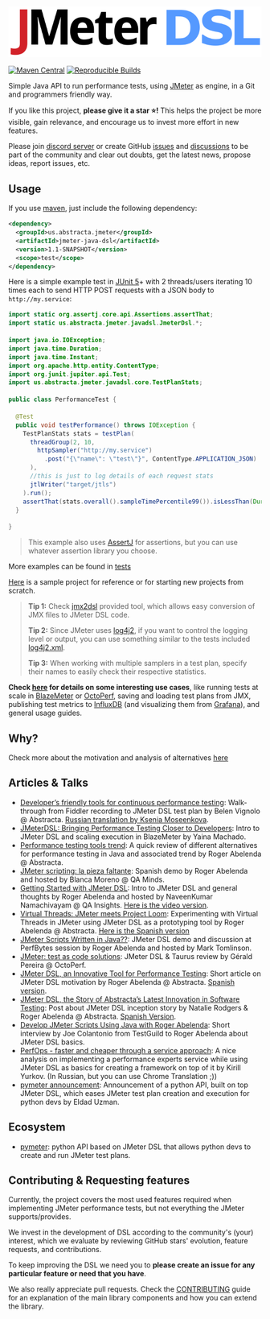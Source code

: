 ![logo](/docs/.vuepress/public/logo.svg)

[![Maven Central](https://img.shields.io/maven-central/v/us.abstracta.jmeter/jmeter-java-dsl.svg?label=Maven%20Central)](https://search.maven.org/artifact/us.abstracta.jmeter/jmeter-java-dsl)
[![Reproducible Builds](https://img.shields.io/badge/Reproducible_Builds-ok-green?labelColor=1e5b96)](https://github.com/jvm-repo-rebuild/reproducible-central/blob/master/content/us/abstracta/jmeter/jmeter-java-dsl/README.md)

Simple Java API to run performance tests, using [JMeter] as engine, in a Git and programmers friendly way.

If you like this project, **please give it a star :star:!** This helps the project be more visible, gain relevance, and encourage us to invest more effort in new features.

Please join [discord server](https://discord.gg/WNSn5hqmSd) or create GitHub [issues](https://github.com/abstracta/jmeter-java-dsl/issues) and [discussions](https://github.com/abstracta/jmeter-java-dsl/discussions) to be part of the community and clear out doubts, get the latest news, propose ideas, report issues, etc.

## Usage

If you use [maven](https://maven.apache.org/what-is-maven.html), just include the following dependency:

```xml
<dependency>
  <groupId>us.abstracta.jmeter</groupId>
  <artifactId>jmeter-java-dsl</artifactId>
  <version>1.1-SNAPSHOT</version>
  <scope>test</scope>
</dependency>
``` 

Here is a simple example test in [JUnit 5](https://junit.org/junit5/)+ with 2 threads/users iterating 10 times each to send HTTP POST requests with a JSON body to `http://my.service`:

```java
import static org.assertj.core.api.Assertions.assertThat;
import static us.abstracta.jmeter.javadsl.JmeterDsl.*;

import java.io.IOException;
import java.time.Duration;
import java.time.Instant;
import org.apache.http.entity.ContentType;
import org.junit.jupiter.api.Test;
import us.abstracta.jmeter.javadsl.core.TestPlanStats;

public class PerformanceTest {

  @Test
  public void testPerformance() throws IOException {
    TestPlanStats stats = testPlan(
      threadGroup(2, 10,
        httpSampler("http://my.service")
          .post("{\"name\": \"test\"}", ContentType.APPLICATION_JSON)
      ),
      //this is just to log details of each request stats
      jtlWriter("target/jtls")
    ).run();
    assertThat(stats.overall().sampleTimePercentile99()).isLessThan(Duration.ofSeconds(5));
  }
  
}
```

> This example also uses [AssertJ](https://joel-costigliola.github.io/assertj/assertj-core-quick-start.html) for assertions, but you can use whatever assertion library you choose.

More examples can be found in [tests](jmeter-java-dsl/src/test/java/us/abstracta/jmeter/javadsl)

[Here](https://github.com/abstracta/jmeter-java-dsl-sample) is a sample project for reference or for starting new projects from scratch.

> **Tip 1:** Check [jmx2dsl](https://abstracta.github.io/jmeter-java-dsl/guide/#dsl-code-generation-from-jmx-file) provided tool, which allows easy conversion of JMX files to JMeter DSL code.
>
> **Tip 2:** Since JMeter uses [log4j2](https://logging.apache.org/log4j/2.x/), if you want to control the logging level or output, you can use something similar to the tests included [log4j2.xml](jmeter-java-dsl/src/test/resources/log4j2.xml).
>
> **Tip 3:** When working with multiple samplers in a test plan, specify their names to easily check their respective statistics.

**Check [here](https://abstracta.github.io/jmeter-java-dsl/) for details on some interesting use cases**, like running tests at scale in [BlazeMeter](https://www.blazemeter.com/) or [OctoPerf](https://octoperf.com/), saving and loading test plans from JMX, publishing test metrics to [InfluxDB](https://www.influxdata.com/products/influxdb-overview/) (and visualizing them from [Grafana](https://grafana.com/)), and general usage guides.

## Why?

Check more about the motivation and analysis of alternatives [here](https://abstracta.github.io/jmeter-java-dsl/motivation/)

## Articles & Talks

* [Developer’s friendly tools for continuous performance testing](https://abstracta.us/blog/performance-testing/developers-friendly-tools-for-continuous-performance-testing/): Walk-through from Fiddler recording to JMeter DSL test plan by Belen Vignolo @ Abstracta. [Russian translation by Ksenia Moseenkova](https://habr.com/ru/company/otus/blog/653823/).
* [JMeterDSL: Bringing Performance Testing Closer to Developers](https://www.blazemeter.com/blog/jmeterdsl-performance-testing-developers): Intro to JMeter DSL and scaling execution in BlazeMeter by Yaina Machado.
* [Performance testing tools trend](https://www.linkedin.com/pulse/performance-testing-tools-trend-roger-abelenda/): A quick review of different alternatives for performance testing in Java and associated trend by Roger Abelenda @ Abstracta.
* [JMeter scripting: la pieza faltante](https://www.youtube.com/watch?v=n-U6YPXAGX0): Spanish demo by Roger Abelenda and hosted by Blanca Moreno @ QA Minds.
* [Getting Started with JMeter DSL](https://qainsights.com/getting-started-with-jmeter-dsl): Intro to JMeter DSL and general thoughts by Roger Abelenda and hosted by NaveenKumar Namachivayam @ QA Insights. [Here is the video version](https://www.youtube.com/watch?v=JnnmSSYE2ok).
* [Virtual Threads: JMeter meets Project Loom](https://abstracta.us/blog/performance-testing/virtual-threads-jmeter-meets-project-loom/): Experimenting with Virtual Threads in JMeter using JMeter DSL as a prototyping tool by Roger Abelenda @ Abstracta. [Here is the Spanish version](https://medium.com/@abstracta/threads-virtuales-jmeter-y-project-loom-ad2a849af53f)
* [JMeter Scripts Written in Java??](https://www.youtube.com/watch?v=_drADTk82kg): JMeter DSL demo and discussion at PerfBytes session by Roger Abelenda and hosted by Mark Tomlinson.
* [JMeter: test as code solutions](https://octoperf.com/blog/2022/06/13/jmeter-test-as-code/): JMeter DSL & Taurus review by Gérald Pereira @ OctoPerf.
* [JMeter DSL, an Innovative Tool for Performance Testing](https://abstracta.us/blog/tools/jmeter-dsl-an-innovative-tool-for-performance-testing/): Short article on JMeter DSL motivation by Roger Abelenda @ Abstracta. [Spanish version](https://medium.com/@abstracta/jmeter-dsl-una-innovadora-herramienta-para-testing-de-performance-e808e3e82c3b).
* [JMeter DSL, the Story of Abstracta’s Latest Innovation in Software Testing](https://abstracta.us/blog/performance-testing/jmeter-dsl-abstractas-latest-innovation-in-software-testing/): Post about JMeter DSL inception story by Natalie Rodgers & Roger Abelenda @ Abstracta. [Spanish Version](https://medium.com/@abstracta/jmeter-dsl-la-historia-de-la-m%C3%A1s-reciente-innovaci%C3%B3n-en-testing-de-software-de-abstracta-743b02e287e2).
* [Develop JMeter Scripts Using Java with Roger Abelenda](https://testguild.com/podcast/performance/p93-roger/): Short interview by Joe Colantonio from TestGuild to Roger Abelenda about JMeter DSL basics.
* [PerfOps - faster and cheaper through a service approach](https://habr.com/ru/company/oleg-bunin/blog/682746/): A nice analysis on implementing a performance experts service while using JMeter DSL as basics for creating a framework on top of it by Kirill Yurkov. (In Russian, but you can use Chrome Translation ;))
* [pymeter announcement](https://www.linkedin.com/feed/update/urn:li:activity:6987704015933304832/): Announcement of a python API, built on top JMeter DSL, which eases JMeter test plan creation and execution for python devs by Eldad Uzman. 

## Ecosystem

* [pymeter](https://github.com/eldaduzman/pymeter): python API based on JMeter DSL that allows python devs to create and run JMeter test plans.

## Contributing & Requesting features

Currently, the project covers the most used features required when implementing JMeter performance tests, but not everything the JMeter supports/provides.

We invest in the development of DSL according to the community's (your) interest, which we evaluate by reviewing GitHub stars' evolution, feature requests, and contributions.

To keep improving the DSL we need you to **please create an issue for any particular feature or need that you have**.

We also really appreciate pull requests. Check the [CONTRIBUTING](CONTRIBUTING.md) guide for an explanation of the main library components and how you can extend the library.

[JMeter]: http://jmeter.apache.org/

